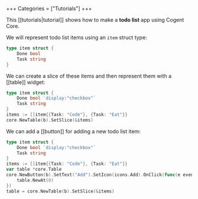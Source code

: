 +++
Categories = ["Tutorials"]
+++

This [[tutorials|tutorial]] shows how to make a **todo list** app using Cogent Core.

We will represent todo list items using an `item` struct type:

```Go
type item struct {
    Done bool
    Task string
}
```

We can create a slice of these items and then represent them with a [[table]] widget:

```Go
type item struct {
	Done bool `display:"checkbox"`
	Task string
}
items := []item{{Task: "Code"}, {Task: "Eat"}}
core.NewTable(b).SetSlice(&items)
```

We can add a [[button]] for adding a new todo list item:

```Go
type item struct {
	Done bool `display:"checkbox"`
	Task string
}
items := []item{{Task: "Code"}, {Task: "Eat"}}
var table *core.Table
core.NewButton(b).SetText("Add").SetIcon(icons.Add).OnClick(func(e events.Event) {
    table.NewAt(0)
})
table = core.NewTable(b).SetSlice(&items)
```
